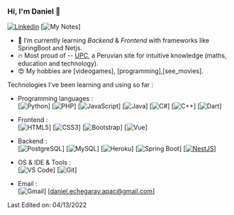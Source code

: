 ### Hi, I'm Daniel 👋 

[![Linkedin](https://img.shields.io/badge/-LinkedIn-blue?style=flat&logo=Linkedin&logoColor=white&link=https://www.linkedin.com/in/dinhanhthi/)](https://www.linkedin.com/in/daniel-jes%C3%BAs-echegaray-apac-a21942228/)
[![My Notes](https://img.shields.io/badge/-My%20Notes-009e22?style=flat&logo=data:image/png;base64,iVBORw0KGgoAAAANSUhEUgAAAA4AAAARCAQAAABHwVUUAAAAxklEQVQYlYWROw6BQRSFp1LRW4BaqUCswAJsQYJoJDQsAI0VSIgIpUKjIgqxAIlGoSXexPNz+ecvMDi3uvnmzD0zVymFkwI9ui/Vo4JH4SDEhE9diSkCZMkzZ0Wblq6pwBspJdcGWUgzJEqDOk3S1DTES5IyGwbi37FmL0eqNnQToc+RMQkZkCVHnI4NXYQZcZZmz/ZZOy429JGhJIHepQP5ZeKn/jr1zJMZWmkPZmi9c/ktUNCAtNP625kZ/tqKeuQtmvd5B5bhnUU8EVlfAAAAAElFTkSuQmCC&link=https://tenor.com/view/kirby-headphones-dance-cute-shaking-gif-17762158)]


- 🌱 I’m currently learning *Backend* & *Frontend* with frameworks like SpringBoot and Netjs.
- 🔥 Most proud of -- [UPC](https://www.upc.edu.pe/), a Peruvian site for intuitive knowledge (maths, education and technology).
- 😍 My hobbies are [videogames], [programming],[see_movies].
        

Technologies I've been learning and using so far :

- Programming languages : <br />
    [![Python](https://img.shields.io/badge/Python-FFD43B?style=for-the-badge&logo=python&logoColor=blue)]
    [![PHP](https://img.shields.io/badge/PHP-777BB4?style=for-the-badge&logo=php&logoColor=white)]
    [![JavaScript](https://img.shields.io/badge/JavaScript-323330?style=for-the-badge&logo=javascript&logoColor=F7DF1E)]
    [![Java](https://img.shields.io/badge/Java-ED8B00?style=for-the-badge&logo=java&logoColor=white)]
    [![C#](https://img.shields.io/badge/C%23-239120?style=for-the-badge&logo=c-sharp&logoColor=white)]
    [![C++](https://img.shields.io/badge/C%2B%2B-00599C?style=for-the-badge&logo=c%2B%2B&logoColor=white)]
    [![Dart](https://img.shields.io/badge/Dart-0175C2?style=for-the-badge&logo=dart&logoColor=white)]
   

- Frontend : <br />
    [![HTML5](https://img.shields.io/badge/HTML5-E34F26?style=for-the-badge&logo=html5&logoColor=white)]
    [![CSS3](https://img.shields.io/badge/CSS3-1572B6?style=for-the-badge&logo=css3&logoColor=white)]
    [![Bootstrap](https://img.shields.io/badge/Bootstrap-563D7C?style=for-the-badge&logo=bootstrap&logoColor=white)]
    [![Vue](https://img.shields.io/badge/Vue.js-35495E?style=for-the-badge&logo=vuedotjs&logoColor=4FC08D)]
- Backend : <br />
    [![PostgreSQL](https://img.shields.io/badge/PostgreSQL-316192?style=for-the-badge&logo=postgresql&logoColor=white)]
    [![MySQL](https://img.shields.io/badge/MySQL-005C84?style=for-the-badge&logo=mysql&logoColor=white)]
    [![Heroku](https://img.shields.io/badge/Heroku-430098?style=for-the-badge&logo=heroku&logoColor=white)]
    [![Spring Boot](https://img.shields.io/badge/Spring_Boot-F2F4F9?style=for-the-badge&logo=spring-boot)]
    [[![NestJS](https://img.shields.io/badge/NestJS-E0234E?style=for-the-badge&logo=nestjs&logoColor=white)](https://nestjs.com)]

- OS & IDE & Tools : <br />
    [![VS Code](https://img.shields.io/badge/Visual_Studio_Code-0078D4?style=for-the-badge&logo=visual%20studio%20code&logoColor=white)]
    [![Git](https://img.shields.io/badge/GIT-E44C30?style=for-the-badge&logo=git&logoColor=white)]
- Email : <br/>
    [![Gmail](https://img.shields.io/badge/Gmail-D14836?style=for-the-badge&logo=gmail&logoColor=white)]
    [daniel.echegaray.apac@gmail.com]
    

Last Edited on: 04/13/2022
